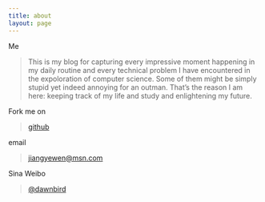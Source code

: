 ```yaml
---
title: about
layout: page
---
```


Me
>  This is my blog for capturing every impressive moment happening in my daily routine and every technical problem I have encountered in the expoloration of computer science. Some of them might be simply stupid yet indeed annoying for an outman. That’s the reason I am here: keeping track of my life and study and enlightening my future. 

 Fork me on
> [github](https://github.com/jiangyewen)

email 
> jiangyewen@msn.com

Sina Weibo
> [@dawnbird](https://weibo.com/dawnbird)

